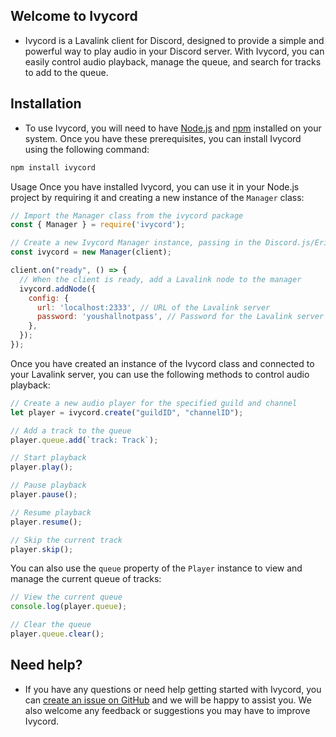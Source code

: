## Welcome to Ivycord

- Ivycord is a Lavalink client for Discord, designed to provide a simple and powerful way to play audio in your Discord server. With Ivycord, you can easily control audio playback, manage the queue, and search for tracks to add to the queue.

## Installation

- To use Ivycord, you will need to have [Node.js]() and [npm]() installed on your system. Once you have these prerequisites, you can install Ivycord using the following command:
```sh 
npm install ivycord
```

Usage
Once you have installed Ivycord, you can use it in your Node.js project by requiring it and creating a new instance of the `Manager` class:

```js
// Import the Manager class from the ivycord package
const { Manager } = require('ivycord');

// Create a new Ivycord Manager instance, passing in the Discord.js/Eris client
const ivycord = new Manager(client);

client.on("ready", () => {
  // When the client is ready, add a Lavalink node to the manager
  ivycord.addNode({
    config: {
      url: 'localhost:2333', // URL of the Lavalink server
      password: 'youshallnotpass', // Password for the Lavalink server
    },
  });
});
```
Once you have created an instance of the Ivycord class and connected to your Lavalink server, you can use the following methods to control audio playback:
```js
// Create a new audio player for the specified guild and channel
let player = ivycord.create("guildID", "channelID");

// Add a track to the queue
player.queue.add(`track: Track`);

// Start playback
player.play();

// Pause playback
player.pause();

// Resume playback
player.resume();

// Skip the current track
player.skip();
```
You can also use the `queue` property of the `Player` instance to view and manage the current queue of tracks:
```js
// View the current queue
console.log(player.queue);

// Clear the queue
player.queue.clear();
```

## Need help?

- If you have any questions or need help getting started with Ivycord, you can [create an issue on GitHub](https://github.com/null68/ivycord/issues) and we will be happy to assist you. We also welcome any feedback or suggestions you may have to improve Ivycord.
